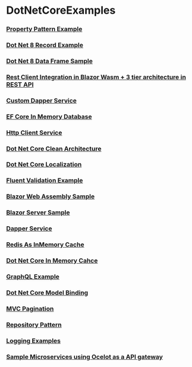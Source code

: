 # DotNetCoreExamples

### [Property Pattern Example](https://github.com/Linn-Thit-Htoo/DotNet8.PropertyPatternExample)

### [Dot Net 8 Record Example](https://github.com/Linn-Thit-Htoo/DotNet8.RecordExample)

### [Dot Net 8 Data Frame Sample](https://github.com/Linn-Thit-Htoo/DotNet8.DataFrameSample)

### [Rest Client Integration in Blazor Wasm + 3 tier architecture in REST API](https://github.com/Linn-Thit-Htoo/RestClientExample)

### [Custom Dapper Service](https://github.com/Linn-Thit-Htoo/CustomDapperService)

### [EF Core In Memory Database](https://github.com/Linn-Thit-Htoo/EFCoreInMemory)

### [Http Client Service](https://github.com/Linn-Thit-Htoo/HttpClientService)

### [Dot Net Core Clean Architecture](https://github.com/Linn-Thit-Htoo/DotNetCoreCleanArchitecture)

### [Dot Net Core Localization](https://github.com/Linn-Thit-Htoo/LocalizationExampleDotNetCore)

### [Fluent Validation Example](https://github.com/Linn-Thit-Htoo/FluentValidationExample)

### [Blazor Web Assembly Sample](https://github.com/Linn-Thit-Htoo/BlazorWasmSample)

### [Blazor Server Sample](https://github.com/Linn-Thit-Htoo/BlazorServerSample)

### [Dapper Service](https://github.com/Linn-Thit-Htoo/DapperService)

### [Redis As InMemory Cache](https://github.com/Linn-Thit-Htoo/RedisCacheDemoDotNetCoreWebApi)

### [Dot Net Core In Memory Cahce](https://github.com/Linn-Thit-Htoo/InMemoryCacheExample)

### [GraphQL Example](https://github.com/Linn-Thit-Htoo/GraphQLExample)

### [Dot Net Core Model Binding](https://github.com/Linn-Thit-Htoo/ModelBindingExample)

### [MVC Pagination](https://github.com/Linn-Thit-Htoo/PaginationExample)

### [Repository Pattern](https://github.com/Linn-Thit-Htoo/RepositoryPatternExample)

### [Logging Examples](https://github.com/Linn-Thit-Htoo/LoggingExamples)

### [Sample Microservices using Ocelot as a API gateway](https://github.com/Linn-Thit-Htoo/Sample-Microservices)
